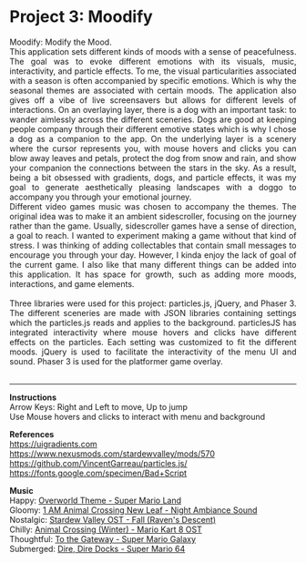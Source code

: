 Project 3: Moodify
==============

<div style="text-align: justify">
Moodify: Modify the Mood.</br>
This application sets different kinds of moods with a sense of peacefulness. The goal was to evoke different emotions with its visuals, music, interactivity, and particle effects. To me, the visual particularities associated with a season is often accompanied by specific emotions. Which is why the seasonal themes are associated with certain moods. The application also gives off a vibe of live screensavers but allows for different levels of interactions. On an overlaying layer, there is a dog with an important task: to wander aimlessly across the different sceneries. Dogs are good at keeping people company through their different emotive states which is why I chose a dog as a companion to the app. On the underlying layer is a scenery where the cursor represents you, with mouse hovers and clicks you can blow away leaves and petals, protect the dog from snow and rain, and show your companion the connections between the stars in the sky. As a result, being a bit obsessed with gradients, dogs, and particle effects, it was my goal to generate aesthetically pleasing landscapes with a doggo to accompany you through your emotional journey. </br>
Different video games music was chosen to accompany the themes. The original idea was to make it an ambient sidescroller, focusing on the journey rather than the game. Usually, sidescroller games have a sense of direction, a goal to reach. I wanted to experiment making a game without that kind of stress. I was thinking of adding collectables that contain small messages to encourage you through your day. However, I kinda enjoy the lack of goal of the current game. I also like that many different things can be added into this application. It has space for growth, such as adding more moods, interactions, and game elements.
</br></br>Three libraries were used for this project: particles.js, jQuery, and Phaser 3. The different sceneries are made with JSON libraries containing settings which the particles.js reads and applies to the background. particlesJS has integrated interactivity where mouse hovers and clicks have different effects on the particles. Each setting was customized to fit the different moods. jQuery is used to facilitate the interactivity of the menu UI and sound. Phaser 3 is used for the platformer game overlay.
</br></br>
</div>

---

__Instructions__</br>
Arrow Keys: Right and Left to move, Up to jump</br>
Use Mouse hovers and clicks to interact with menu and background</br>

__References__</br>
https://uigradients.com</br>
https://www.nexusmods.com/stardewvalley/mods/570</br>
https://github.com/VincentGarreau/particles.js/</br>
https://fonts.google.com/specimen/Bad+Script</br>

__Music__</br>
Happy: [Overworld Theme - Super Mario Land](https://youtu.be/Gb33Qnbw520)</br>
Gloomy: [1 AM Animal Crossing New Leaf - Night Ambiance Sound](https://youtu.be/9N4Nd0Ct5yU)</br>
Nostalgic: [Stardew Valley OST - Fall (Raven's Descent)](https://youtu.be/idOmc35hlhU)</br>
Chilly: [Animal Crossing (Winter) - Mario Kart 8 OST](https://youtu.be/VT-wsn9v7yk)</br>
Thoughtful: [To the Gateway - Super Mario Galaxy](https://youtu.be/zcjtjGCWDGY)</br>
Submerged: [Dire, Dire Docks - Super Mario 64](https://youtu.be/GBPbJyxqHV0)

